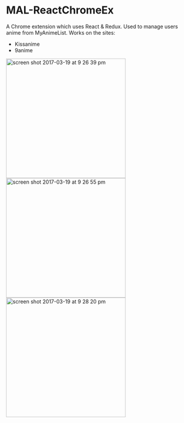 # MAL-ReactChromeEx
A Chrome extension which uses React & Redux. Used to manage users anime from MyAnimeList. Works on the sites:
- Kissanime
- 9anime

<img width="326" alt="screen shot 2017-03-19 at 9 26 39 pm" src="https://cloud.githubusercontent.com/assets/25277824/24175245/d9bd3682-0ee0-11e7-9fad-20a63ca1b8b6.png">
<img width="326" alt="screen shot 2017-03-19 at 9 26 55 pm" src="https://cloud.githubusercontent.com/assets/25277824/24175246/d9becfb0-0ee0-11e7-9c20-f8d899f6e881.png">
<img width="326" alt="screen shot 2017-03-19 at 9 28 20 pm" src="https://cloud.githubusercontent.com/assets/25277824/24175247/d9e3e386-0ee0-11e7-903b-0c8cf93678ba.png">
